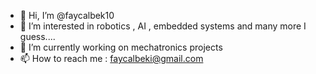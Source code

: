 - 👋 Hi, I’m @faycalbek10
- 👀 I’m interested in robotics , AI , embedded systems and many more I guess.... 
- 🌱 I’m currently working on mechatronics projects
- 📫 How to reach me : 
faycalbeki@gmail.com
<!---
faycalbek10/faycalbek10 is a ✨ special ✨ repository because its `README.md` (this file) appears on your GitHub profile.
You can click the Preview link to take a look at your changes.
--->
